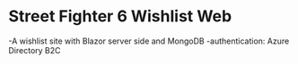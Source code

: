 # Street Fighter 6 Wishlist Web
-A wishlist site with Blazor server side and MongoDB
-authentication: Azure Directory B2C


